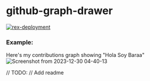 # github-graph-drawer

[![rex-deployment](https://github.com/mbaraa/github-graph-drawer/actions/workflows/rex-deployment.yml/badge.svg)](https://github.com/mbaraa/github-graph-drawer/actions/workflows/rex-deployment.yml)

### Example:
Here's my contributions graph showing "Hola Soy Baraa"
![Screenshot from 2023-12-30 04-40-13](https://github.com/mbaraa/github-graph-drawer/assets/26228836/4306149c-7f14-41d1-9e81-a34a6e861a44)

// TODO:
// Add readme
